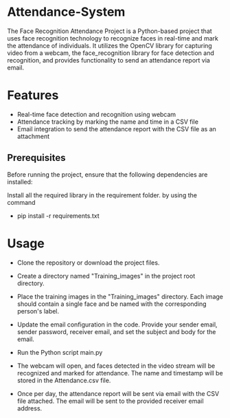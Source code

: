 # Attendance-System

The Face Recognition Attendance Project is a Python-based project that uses face recognition technology to recognize faces in real-time and mark the attendance of individuals. It utilizes the OpenCV library for capturing video from a webcam, the face_recognition library for face detection and recognition, and provides functionality to send an attendance report via email.

# Features
* Real-time face detection and recognition using webcam
* Attendance tracking by marking the name and time in a CSV file
* Email integration to send the attendance report with the CSV file as an attachment

## Prerequisites
Before running the project, ensure that the following dependencies are installed:

Install all the required library in the requirement folder.
by using the command  
* pip install -r requirements.txt

# Usage
* Clone the repository or download the project files.
* Create a directory named "Training_images" in the project root directory.
* Place the training images in the "Training_images" directory. Each image should contain a single face and be named with the corresponding person's label.
* Update the email configuration in the code. Provide your sender email, sender password, receiver email, and set the subject and body for the email.
* Run the Python script main.py
* The webcam will open, and faces detected in the video stream will be recognized and marked for attendance. The name and timestamp will be stored in the Attendance.csv file.

* Once per day, the attendance report will be sent via email with the CSV file attached. The email will be sent to the provided receiver email address.



